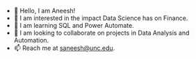 - 👋 Hello, I am Aneesh!
- 👀 I am interested in the impact Data Science has on Finance.
- 🌱 I am learning SQL and Power Automate.
- 💞️ I am looking to collaborate on projects in Data Analysis and Automation.
- 📫 Reach me at saneesh@unc.edu.
